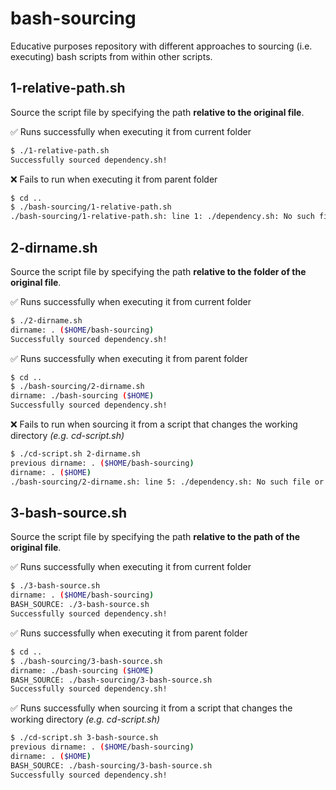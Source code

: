 # bash-sourcing

Educative purposes repository with different approaches to sourcing (i.e. executing) bash scripts from within other scripts.

## 1-relative-path.sh

Source the script file by specifying the path **relative to the original file**.

✅ Runs successfully when executing it from current folder
```bash
$ ./1-relative-path.sh
Successfully sourced dependency.sh!
```
❌ Fails to run when executing it from parent folder
```bash
$ cd ..
$ ./bash-sourcing/1-relative-path.sh
./bash-sourcing/1-relative-path.sh: line 1: ./dependency.sh: No such file or directory
```

## 2-dirname.sh

Source the script file by specifying the path **relative to the folder of the original file**.

✅ Runs successfully when executing it from current folder
```bash
$ ./2-dirname.sh
dirname: . ($HOME/bash-sourcing)
Successfully sourced dependency.sh!
```
✅ Runs successfully when executing it from parent folder
```bash
$ cd ..
$ ./bash-sourcing/2-dirname.sh
dirname: ./bash-sourcing ($HOME)
Successfully sourced dependency.sh!
```
❌ Fails to run when sourcing it from a script that changes the working directory *(e.g. cd-script.sh)*
```bash
$ ./cd-script.sh 2-dirname.sh
previous dirname: . ($HOME/bash-sourcing)
dirname: . ($HOME)
./bash-sourcing/2-dirname.sh: line 5: ./dependency.sh: No such file or directory
```

## 3-bash-source.sh

Source the script file by specifying the path **relative to the path of the original file**.

✅ Runs successfully when executing it from current folder
```bash
$ ./3-bash-source.sh
dirname: . ($HOME/bash-sourcing)
BASH_SOURCE: ./3-bash-source.sh
Successfully sourced dependency.sh!
```
✅ Runs successfully when executing it from parent folder
```bash
$ cd ..
$ ./bash-sourcing/3-bash-source.sh
dirname: ./bash-sourcing ($HOME)
BASH_SOURCE: ./bash-sourcing/3-bash-source.sh
Successfully sourced dependency.sh!
```
✅ Runs successfully when sourcing it from a script that changes the working directory *(e.g. cd-script.sh)*
```bash
$ ./cd-script.sh 3-bash-source.sh
previous dirname: . ($HOME/bash-sourcing)
dirname: . ($HOME)
BASH_SOURCE: ./bash-sourcing/3-bash-source.sh
Successfully sourced dependency.sh!
```
